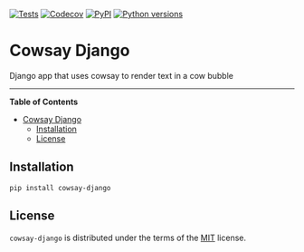 [![Tests](https://img.shields.io/github/actions/workflow/status/kfields/cowsay-django/test.yml?label=Tests&style=for-the-badge)](https://github.com/kfields/cowsay-django/actions/workflows/test.yml)
[![Codecov](https://img.shields.io/codecov/c/github/kfields/cowsay-django?style=for-the-badge)](https://app.codecov.io/gh/kfields/cowsay-django)
[![PyPI](https://img.shields.io/pypi/v/cowsay-django.svg?style=for-the-badge&logo=appveyor)](https://pypi.org/project/cowsay-django/)
[![Python versions](https://img.shields.io/pypi/pyversions/cowsay-django?style=social)](https://pypi.org/project/cowsay-django/)

# Cowsay Django

Django app that uses cowsay to render text in a cow bubble

-----

**Table of Contents**

- [Cowsay Django](#cowsay-django)
  - [Installation](#installation)
  - [License](#license)

## Installation

```console
pip install cowsay-django
```

## License

`cowsay-django` is distributed under the terms of the [MIT](https://spdx.org/licenses/MIT.html) license.

